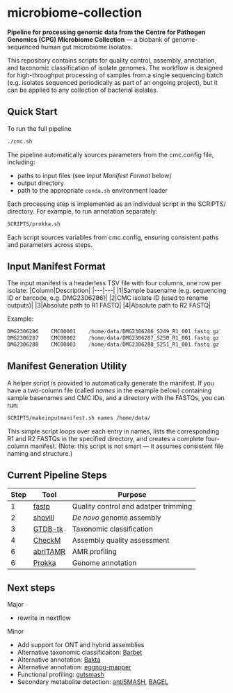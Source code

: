 # microbiome-collection

**Pipeline for processing genomic data from the Centre for Pathogen Genomics (CPG) Microbiome Collection** — a biobank of genome-sequenced human gut microbiome isolates.  

This repository contains scripts for quality control, assembly, annotation, and taxonomic classification of isolate genomes. The workflow is designed for high-throughput processing of samples from a single sequencing batch (e.g. isolates sequenced periodically as part of an ongoing project), but it can be applied to any collection of bacterial isolates.

## Quick Start
To run the full pipeline
```bash
./cmc.sh
```

The pipeline automatically sources parameters from the cmc.config file, including:
- paths to input files (see _Input Manifest Format_ below)
- output directory
- path to the appropriate `conda.sh` environment loader

Each processing step is implemented as an individual script in the SCRIPTS/ directory. For example, to run annotation separately:

```bash
SCRIPTS/prokka.sh
```

Each script sources variables from cmc.config, ensuring consistent paths and parameters across steps.

## Input Manifest Format
The input manifest is a headerless TSV file with four columns, one row per isolate:
|Column|Description|
|---|---|
|1|Sample basename (e.g. sequencing ID or barcode, e.g. DMG2306286)|
|2|CMC isolate ID (used to rename outputs)|
|3|Absolute path to R1 FASTQ|
|4|Absolute path to R2 FASTQ|

Example:
```swift
DMG2306286    CMC00001    /home/data/DMG2306286_S249_R1_001.fastq.gz    /home/data/DMG2306286_S249_R2_001.fastq.gz
DMG2306287    CMC00002    /home/data/DMG2306287_S250_R1_001.fastq.gz    /home/data/DMG2306287_S250_R2_001.fastq.gz
DMG2306288    CMC00003    /home/data/DMG2306288_S251_R1_001.fastq.gz    /home/data/DMG2306288_S251_R2_001.fastq.gz
```

## Manifest Generation Utility
A helper script is provided to automatically generate the manifest.
If you have a two-column file (called _names_ in the example below) containing sample basenames and CMC IDs, and a directory with the FASTQs, you can run:
```bash
SCRIPTS/makeinputmanifest.sh names /home/data/
```
This simple script loops over each entry in names, lists the corresponding R1 and R2 FASTQs in the specified directory, and creates a complete four-column manifest.
(Note: this script is not smart — it assumes consistent file naming and structure.)

## Current Pipeline Steps
|Step|Tool|Purpose|
|---|---|---|
|1|[fastp](https://github.com/OpenGene/fastp)|Quality control and adatper trimming|
|2|[shovill](https://github.com/tseemann/shovill)|_De novo_ genome assembly|
|3|[GTDB-tk](https://github.com/Ecogenomics/GTDBTk)|Taxonomic classification|
|4|[CheckM](https://github.com/Ecogenomics/CheckM)|Assembly quality assessment|
|6|[abriTAMR](https://github.com/MDU-PHL/abritamr)|AMR profiling|
|6|[Prokka](https://github.com/tseemann/prokka)|Genome annotation|

## Next steps
Major
- rewrite in nextflow  

Minor
- Add support for ONT and hybrid assemblies
- Alternative taxonomic classificaiton: [Barbet](https://github.com/houndry/barbet)
- Alternative annotation: [Bakta](https://github.com/oschwengers/bakta)
- Alternative annotation: [eggnog-mapper](https://github.com/eggnogdb/eggnog-mapper)
- Functional profiling: [gutsmash](https://github.com/victoriapascal/gutsmash)
- Secondary metabolite detection: [antiSMASH](https://github.com/antismash/antismash), [BAGEL](https://github.com/annejong/BAGEL4)
